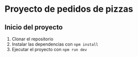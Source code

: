 # Proyecto de pedidos de pizzas

## Inicio del proyecto

1. Clonar el repositorio
2. Instalar las dependencias con `npm install`
3. Ejecutar el proyecto con `npm run dev`
